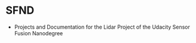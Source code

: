 # SFND
+ Projects and Documentation for the Lidar Project of the Udacity Sensor Fusion Nanodegree



